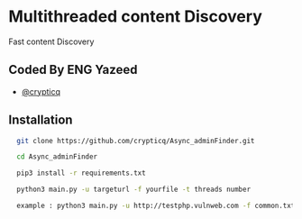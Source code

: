 
#  Multithreaded content Discovery

Fast content Discovery 


## Coded By ENG Yazeed

- [@crypticq](https://www.github.com/crypticq)


## Installation


```bash
  git clone https://github.com/crypticq/Async_adminFinder.git
```
```bash
  cd Async_adminFinder
```
```bash
  pip3 install -r requirements.txt
```

```bash
  python3 main.py -u targeturl -f yourfile -t threads number
```
```bash
  example : python3 main.py -u http://testphp.vulnweb.com -f common.txt -t 60
```

 
